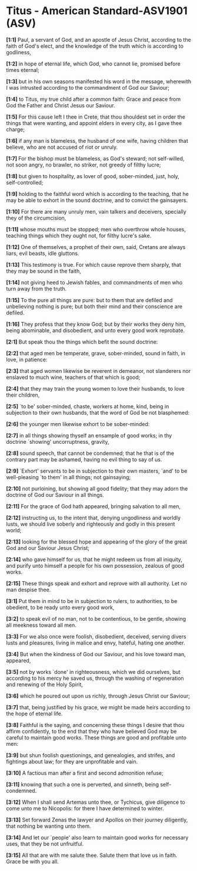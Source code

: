 # Titus - American Standard-ASV1901 (ASV)

**[1:1]** Paul, a servant of God, and an apostle of Jesus Christ, according to the faith of God's elect, and the knowledge of the truth which is according to godliness,

**[1:2]** in hope of eternal life, which God, who cannot lie, promised before times eternal;

**[1:3]** but in his own seasons manifested his word in the message, wherewith I was intrusted according to the commandment of God our Saviour;

**[1:4]** to Titus, my true child after a common faith: Grace and peace from God the Father and Christ Jesus our Saviour.

**[1:5]** For this cause left I thee in Crete, that thou shouldest set in order the things that were wanting, and appoint elders in every city, as I gave thee charge;

**[1:6]** if any man is blameless, the husband of one wife, having children that believe, who are not accused of riot or unruly.

**[1:7]** For the bishop must be blameless, as God's steward; not self-willed, not soon angry, no brawler, no striker, not greedy of filthy lucre;

**[1:8]** but given to hospitality, as lover of good, sober-minded, just, holy, self-controlled;

**[1:9]** holding to the faithful word which is according to the teaching, that he may be able to exhort in the sound doctrine, and to convict the gainsayers.

**[1:10]** For there are many unruly men, vain talkers and deceivers, specially they of the circumcision,

**[1:11]** whose mouths must be stopped; men who overthrow whole houses, teaching things which they ought not, for filthy lucre's sake.

**[1:12]** One of themselves, a prophet of their own, said, Cretans are always liars, evil beasts, idle gluttons.

**[1:13]** This testimony is true. For which cause reprove them sharply, that they may be sound in the faith,

**[1:14]** not giving heed to Jewish fables, and commandments of men who turn away from the truth.

**[1:15]** To the pure all things are pure: but to them that are defiled and unbelieving nothing is pure; but both their mind and their conscience are defiled.

**[1:16]** They profess that they know God; but by their works they deny him, being abominable, and disobedient, and unto every good work reprobate.

**[2:1]** But speak thou the things which befit the sound doctrine:

**[2:2]** that aged men be temperate, grave, sober-minded, sound in faith, in love, in patience:

**[2:3]** that aged women likewise be reverent in demeanor, not slanderers nor enslaved to much wine, teachers of that which is good;

**[2:4]** that they may train the young women to love their husbands, to love their children,

**[2:5]** \`to be' sober-minded, chaste, workers at home, kind, being in subjection to their own husbands, that the word of God be not blasphemed:

**[2:6]** the younger men likewise exhort to be sober-minded:

**[2:7]** in all things showing thyself an ensample of good works; in thy doctrine \`showing' uncorruptness, gravity,

**[2:8]** sound speech, that cannot be condemned; that he that is of the contrary part may be ashamed, having no evil thing to say of us.

**[2:9]** \`Exhort' servants to be in subjection to their own masters, \`and' to be well-pleasing \`to them' in all things; not gainsaying;

**[2:10]** not purloining, but showing all good fidelity; that they may adorn the doctrine of God our Saviour in all things.

**[2:11]** For the grace of God hath appeared, bringing salvation to all men,

**[2:12]** instructing us, to the intent that, denying ungodliness and worldly lusts, we should live soberly and righteously and godly in this present world;

**[2:13]** looking for the blessed hope and appearing of the glory of the great God and our Saviour Jesus Christ;

**[2:14]** who gave himself for us, that he might redeem us from all iniquity, and purify unto himself a people for his own possession, zealous of good works.

**[2:15]** These things speak and exhort and reprove with all authority. Let no man despise thee.

**[3:1]** Put them in mind to be in subjection to rulers, to authorities, to be obedient, to be ready unto every good work,

**[3:2]** to speak evil of no man, not to be contentious, to be gentle, showing all meekness toward all men.

**[3:3]** For we also once were foolish, disobedient, deceived, serving divers lusts and pleasures, living in malice and envy, hateful, hating one another.

**[3:4]** But when the kindness of God our Saviour, and his love toward man, appeared,

**[3:5]** not by works \`done' in righteousness, which we did ourselves, but according to his mercy he saved us, through the washing of regeneration and renewing of the Holy Spirit,

**[3:6]** which he poured out upon us richly, through Jesus Christ our Saviour;

**[3:7]** that, being justified by his grace, we might be made heirs according to the hope of eternal life.

**[3:8]** Faithful is the saying, and concerning these things I desire that thou affirm confidently, to the end that they who have believed God may be careful to maintain good works. These things are good and profitable unto men:

**[3:9]** but shun foolish questionings, and genealogies, and strifes, and fightings about law; for they are unprofitable and vain.

**[3:10]** A factious man after a first and second admonition refuse;

**[3:11]** knowing that such a one is perverted, and sinneth, being self-condemned.

**[3:12]** When I shall send Artemas unto thee, or Tychicus, give diligence to come unto me to Nicopolis: for there I have determined to winter.

**[3:13]** Set forward Zenas the lawyer and Apollos on their journey diligently, that nothing be wanting unto them.

**[3:14]** And let our \`people' also learn to maintain good works for necessary uses, that they be not unfruitful.

**[3:15]** All that are with me salute thee. Salute them that love us in faith. Grace be with you all.
